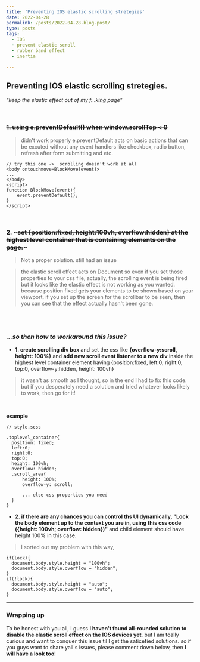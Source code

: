```yaml
---
title: 'Preventing IOS elastic scrolling stretegies'
date: 2022-04-28
permalink: /posts/2022-04-28-blog-post/
type: posts
tags:
  - IOS
  - prevent elastic scroll
  - rubber band effect
  - inertia
  
---
```

## Preventing IOS elastic scrolling stretegies.

*"keep the elastic effect out of my f...king page"*

<br/>

### ~~1. using e.preventDefault() when window.scrollTop < 0~~
> didn't work properly
> e.preventDefault acts on basic actions that can be excuted without any event handlers like checkbox, radio button, refresh after form submitting and etc.

```
// try this one ->  scrolling doesn't work at all
<body ontouchmove=BlockMove(event)>
...
</body>
<script>
function BlockMove(event){
    event.preventDefault();
}
</script>
```
<br/>


### 2. ~~~set {position:fixed, height:100vh, overflow:hidden} at the highest level container that is containing elements on the page.~~~
> Not a proper solution. still had an issue

> the elastic scroll effect acts on Document so even if you set those properties to your css file, actually, the scrolling event is being fired but it looks like the elastic effect is not working as you wanted. because position fixed gets your elements to be shown based on your viewport. if you set up the screen for the scrollbar to be seen, then you can see that the effect actually hasn't been gone.

<br/>


<br/>

### ***...so then how to workaround this issue?***

* **1. create scrolling div box** and set the css like **{overflow-y:scroll, height: 100%}** and **add new scroll event listener to a new div** inside the highest level container element having {position:fixed, left:0; right:0, top:0, overflow-y:hidden, height: 100vh}  

> it wasn't as smooth as I thought, so in the end I had to fix this code.
but if you desperately need a solution and tried whatever looks likely to work, then go for it!


<br/>

**example**
```
// style.scss

.toplevel_container{
  position: fixed;
  left:0;
  right:0;
  top:0;
  height: 100vh;
  overflow: hidden;
  .scroll_area{
      height: 100%;
      overflow-y: scroll;

      ... else css properties you need
  }
}

```


* **2. if there are any chances you can control ths UI dynamically, "Lock the body element up to the context you are in, using this css code ({height: 100vh; overflow: hidden})"** and child element should have height 100% in this case.


> I sorted out my problem with this way, 

```
if(lock){
  document.body.style.height = "100vh";
  document.body.style.overflow = "hidden";
}
if(!lock){
  document.body.style.height = "auto";
  document.body.style.overflow = "auto";
}
```
  
  

---
### Wrapping up
To be honest with you all, I guess **I haven't found all-rounded solution to disable the elastic scroll effect on the IOS devices yet**. 
but I am toally curious and want to conquer this issue til I get the saticefied solutions. 
so if you guys want to share yall's issues, please comment down below, then **I will have a look too**!


